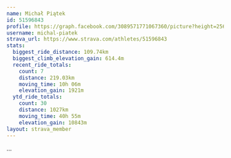 ```yaml
---
name: Michał Piątek
id: 51596843
profile: https://graph.facebook.com/3089571771067360/picture?height=256&width=256
username: michal-piatek
strava_url: https://www.strava.com/athletes/51596843
stats:
  biggest_ride_distance: 109.74km
  biggest_climb_elevation_gain: 614.4m
  recent_ride_totals:
    count: 7
    distance: 219.03km
    moving_time: 10h 06m
    elevation_gain: 1921m
  ytd_ride_totals:
    count: 30
    distance: 1027km
    moving_time: 40h 55m
    elevation_gain: 10843m
layout: strava_member
--- 
```

...
